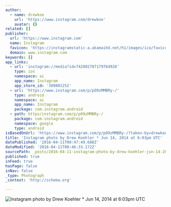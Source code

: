 ```yaml
---
author:
  - name: drewkoe
    url: 'https://www.instagram.com/drewkoe'
    avatar: {}
related: []
publisher:
  url: 'https://www.instagram.com'
  name: Instagram
  favicon: 'https://instagramstatic-a.akamaihd.net/h1/images/ico/favicon.ico/7cdab0872b15.ico'
  domain: www.instagram.com
keywords: []
app_links:
  - url: 'instagram://media?id=742802787179764926'
    type: ios
    namespace: ai
    app_name: Instagram
    app_store_id: '389801252'
  - url: 'https://www.instagram.com/p/pO9zMMBRy-/'
    type: android
    namespace: ai
    app_name: Instagram
    package: com.instagram.android
  - path: https/instagram.com/p/pO9zMMBRy-/
    package: com.instagram.android
    namespace: google
    type: android
isBasedOnUrl: 'https://www.instagram.com/p/pO9zMMBRy-/?taken-by=drewkoe'
title: 'Instagram photo by Drew Koehler * Jun 14, 2014 at 6:03pm UTC'
datePublished: '2016-04-11T00:47:49.688Z'
dateModified: '2016-04-11T00:46:33.172Z'
sourcePath: _posts/2016-04-11-instagram-photo-by-drew-koehler-jun-14-2014-at-603pm-utc.md
published: true
inFeed: true
hasPage: false
inNav: false
_type: Photograph
_context: 'http://schema.org'

---
```

![Instagram photo by Drew Koehler * Jun 14, 2014 at 6:03pm UTC](https://scontent.cdninstagram.com/t51.2885-15/e15/11274418_1653987848155859_99752493_n.jpg?ig_cache_key=NzQyODAyNzg3MTc5NzY0OTI2.2)